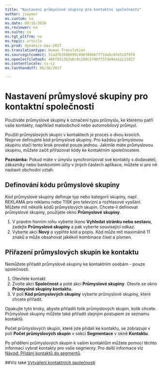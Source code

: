 ```yaml
---
title: "Nastavení průmyslové skupiny pro kontaktní společnosti"
author: jswymer
ms.custom: na
ms.date: 09/16/2016
ms.reviewer: na
ms.suite: na
ms.tgt_pltfrm: na
ms.topic: article
ms.prod: dynamics-nav-2017
ms.translationtype: Human Translation
ms.sourcegitcommit: 51adfb3588099c496f0946ff71da5c6fe518f070
ms.openlocfilehash: 466f8513b3abc8c10dc579bff5fde9ea11c21d27
ms.contentlocale: cs-cz
ms.lasthandoff: 06/26/2017

---
```

# <a name="set-up-industry-groups-for-contact-companies"></a>Nastavení průmyslové skupiny pro kontaktní společnosti
Používáte průmyslové skupiny k označení typu průmyslu, ke kterému patří vaše kontakty, například maloobchod nebo automobilový průmysl.

Použití průmyslových skupin v kontaktech je proces o dvou krocích. Nejprve definujete kód průmyslové skupiny. Pro každou průmyslovou skupinu stačí tento krok provést pouze jednou. Jakmile máte průmyslovou skupinu, můžete začít přiřazovat kódy ke kontaktním společnostem.

**Poznámka:** Pokud máte v úmyslu synchronizovat své kontakty s dodavateli, zákazníky nebo bankovními účty v jiných částech aplikace, můžete si pro ně nastavit obchodní vztah.

## <a name="define-an-industry-group-code"></a>Definování kódu průmyslové skupiny
Kód průmyslové skupiny definuje typ nebo kategorii skupiny, např. REKLAMA pro reklamu nebo TISK pro televizní a rozhlasové vysílání. Můžete mít několik kódů průmyslových skupin. Chcete-li definovat průmyslové skupiny, použijete okno **Průmyslové skupiny**.

1. V pravém horním rohu vyberte ikonu **Vyhledat stránku nebo sestavu**, zadejte **Průmyslové skupiny** a pak vyberte související odkaz.
2. Vyberte akci **Nový** a vyplňte kód a popis. Kód může mít maximálně 11 znaků a může obsahovat jakékoli kombinace čísel a písmen.

## <a name="assign-industry-groups-to-a-contact"></a>Přiřazení průmyslových skupin ke kontaktu
Nemůžete přiřadit průmyslové skupiny ke kontaktním osobám - pouze společnosti.

1. Otevřete kontakt.
2. Zvolte akci **Společnost** a poté akci **Průmyslové skupiny**. Otevře se okno **Průmyslné skupiny kontaktu**.
3. V poli **Kód průmyslových skupiny** vyberte průmyslové skupiny, které chcete přiřadit.

Opakujte tyto kroky, abyste přiřadili tolik průmyslových skupin, kolik chcete. Průmyslové skupiny můžete také přiřadit stejným postupem ze seznamu kontaktů.

Počet průmyslových skupin, které jste přidali ke kontaktu, se zobrazuje v poli **Počet průmyslových skupin** v sekci **Segmentace** v okně **Kontaktu**.

Po přidělení průmyslových skupin k vašim kontaktům můžete pomocí těchto informací vybrat kontakty pro vaše segmenty. Pro další informace viz [Návod: Přidání kontaktů do segmentů](marketing-add-contact-segment.md).

##<a name="see-also"></a>Viz také
[Vytváření kontaktních společností](marketing-create-contact-companies.md)

